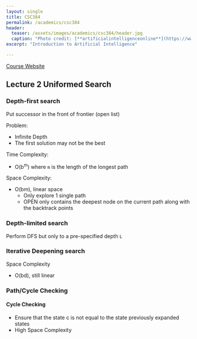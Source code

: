 ```yaml
---
layout: single
title: CSC384
permalink: /academics/csc384
header:
  teaser: /assets/images/academics/csc384/header.jpg
  caption: "Photo credit: [**artificialintelligenceonline**](https://www.artificialintelligenceonline.com/3794/the-banal-truth-about-ibms-artificial-intelligence/)"
excerpt: "Introduction to Artificial Intelligence"

---
```

[Course Website](http://www.cdf.toronto.edu/~csc384h/winter/)

## Lecture 2 Uniformed Search

### Depth-first search

Put successor in the front of frontier (open list)

Problem:

- Infinite Depth
- The first solution may not be the best

Time Complexity:

- O(b<sup>m</sup>) where `m` is the length of the longest path

Space Complexity:

- O(bm), linear space
    - Only explore 1 single path
    - OPEN only contains the deepest node on the current path along with the backtrack points

### Depth-limited search

Perform DFS but only to a pre-specified depth `L`

### Iterative Deepening search

Space Complexity

-   O(bd), still linear

### Path/Cycle Checking

#### Cycle Checking
-   Ensure that the state c is not equal to the state previously expanded states
-   High Space Complexity
